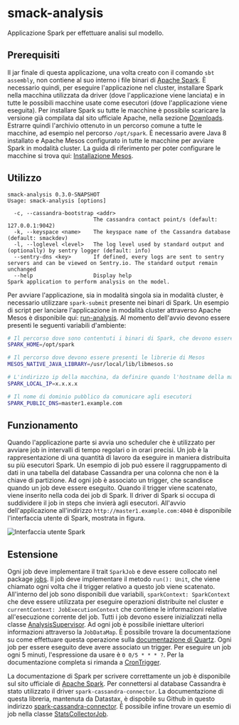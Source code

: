 # smack-analysis
Applicazione Spark per effettuare analisi sul modello.

## Prerequisiti
Il jar finale di questa applicazione, una volta creato con il comando `sbt assembly`, non contiene al suo interno i file binari di
[Apache Spark](http://spark.apache.org/).
È necessario quindi, per eseguire l'applicazione nel cluster, installare Spark nella macchina utilizzata da driver (dove l'applicazione viene lanciata) e in
tutte le possibili macchine usate come esecutori (dove l'applicazione viene eseguita). Per installare Spark su tutte le macchine è possibile scaricare la
versione già compilata dal sito ufficiale Apache, nella sezione [Downloads](http://spark.apache.org/downloads.html). Estrarre quindi l'archivio ottenuto
in un percorso comune a tutte le macchine, ad esempio nel percorso `/opt/spark`. È necessario avere Java 8 installato e Apache Mesos configurato in tutte le
macchine per avviare Spark in modalità cluster. La guida di riferimento per poter configurare le macchine si trova qui:
[Installazione Mesos](installazione_mesos.md).

## Utilizzo
```
smack-analysis 0.3.0-SNAPSHOT
Usage: smack-analysis [options]

  -c, --cassandra-bootstrap <addr>
                           The cassandra contact point/s (default: 127.0.0.1:9042)
  -k, --keyspace <name>    The keyspace name of the Cassandra database (default: smackdev)
  -l, --loglevel <level>   The log level used by standard output and (optionally) by sentry logger (default: info)
  --sentry-dns <key>       If defined, every logs are sent to sentry servers and can be viewed on Sentry.io. The standard output remain unchanged
  --help                   Display help
Spark application to perform analysis on the model.
```
Per avviare l'applicazione, sia in modalità singola sia in modalità cluster, è necessario utilizzare `spark-submit` presente nei binari di Spark. Un esempio di
script per lanciare l'applicazione in modalità cluster attraverso Apache Mesos è disponibile qui: [run-analysis](/scripts/run-analysis). Al momento dell'avvio
devono essere presenti le seguenti variabili d'ambiente:
```bash
# Il percorso dove sono contentuti i binari di Spark, che devono essere presenti in tutte le macchine, sia driver sia esecutori
SPARK_HOME=/opt/spark

# Il percorso dove devono essere presenti le librerie di Mesos
MESOS_NATIVE_JAVA_LIBRARY=/usr/local/lib/libmesos.so

# L'indirizzo ip della macchina, da definire quando l'hostname della macchina è risolto con un indirizzo privato
SPARK_LOCAL_IP=x.x.x.x

# Il nome di dominio pubblico da comunicare agli esecutori
SPARK_PUBLIC_DNS=master1.example.com
```

## Funzionamento
Quando l'applicazione parte si avvia uno scheduler che è utilizzato per avviare job in intervalli di tempo regolari o in orari precisi. Un job è la
rappresentazione di una quantità di lavoro da eseguire in maniera distribuita su più esecutori Spark. Un esempio di job può essere il raggruppamento di dati
in una tabella del database Cassandra per una colonna che non è la chiave di partizione. Ad ogni job è associato un trigger, che scandisce quando un job deve
essere eseguito. Quando il trigger viene scatenato, viene inserito nella coda dei job di Spark. Il driver di Spark si occupa di suddividere il job in steps che
invierà agli esecutori.
All'avvio dell'applicazione all'indirizzo `http://master1.example.com:4040` è disponibile l'interfaccia utente di Spark, mostrata in figura.

![Interfaccia utente Spark](https://i.imgur.com/iuGwUlG.png)

## Estensione
Ogni job deve implementare il trait `SparkJob` e deve essere collocato nel package [jobs](/analysis/src/main/scala/smack/analysis/jobs). Il job deve
implementare il metodo `run(): Unit`, che viene chiamato ogni volta che il trigger relativo a questo job viene scatenato. All'interno del job sono disponibili
due variabili, `sparkContext: SparkContext` che deve essere utilizzata per eseguire operazioni distribuite nel cluster e `currentContext: JobExecutionContext`
che contiene le informazioni relative all'esecuzione corrente del job. Tutti i job devono essere inizializzati nella classe
[AnalysisSupervisor](/analysis/src/main/scala/smack/analysis/AnalysisSupervisor.scala). Ad ogni job è possibile iniettare ulteriori informazioni attraverso
la `JobDataMap`. È possibile trovare la documentazione su come effettuare questa operazione sulla
[documentazione di Quartz](http://www.quartz-scheduler.org/documentation/quartz-2.x/tutorials/tutorial-lesson-03.html). Ogni job per essere eseguito deve avere
associato un trigger. Per eseguire un job ogni 5 minuti, l'espressione da usare è `0 0/5 * * * ?`. Per la documentazione completa si rimanda a
[CronTrigger](http://www.quartz-scheduler.org/documentation/quartz-2.x/tutorials/tutorial-lesson-06.html).

La documentazione di Spark per scrivere correttamente un job è disponibile sul sito ufficiale di [Apache Spark](http://spark.apache.org/docs/latest/).
Per connettersi al database Cassandra è stato utilizzato il driver `spark-cassandra-connector`. La documentazione di questa libreria, mantenuta da Datastax,
è dispobile su Github in questo indirizzo [spark-cassandra-connector](https://github.com/datastax/spark-cassandra-connector/blob/master/doc/0_quick_start.md).
È possibile infine trovare un esemio di job nella classe [StatsCollectorJob](/analysis/src/main/scala/smack/analysis/jobs/StatsCollectorJob.scala).
